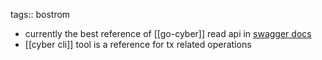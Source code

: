tags:: bostrom

- currently the best reference of [[go-cyber]] read api in [swagger docs](https://lcd.bostrom.cybernode.ai)
- [[cyber cli]] tool is a reference for tx related operations